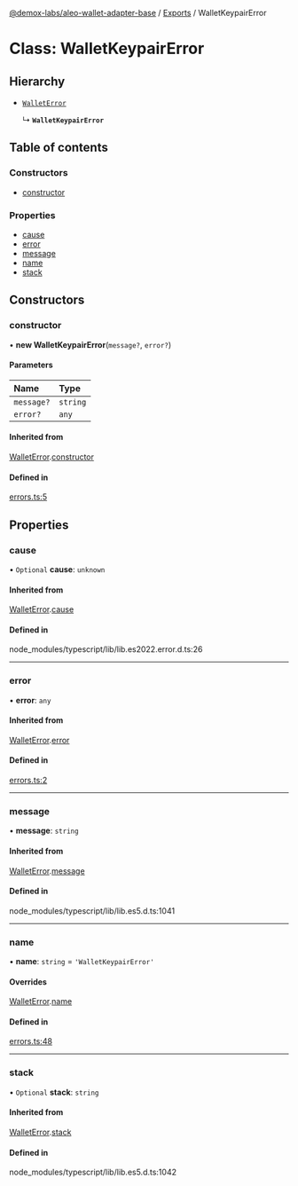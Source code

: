 [@demox-labs/aleo-wallet-adapter-base](../README.md) / [Exports](../modules.md) / WalletKeypairError

# Class: WalletKeypairError

## Hierarchy

- [`WalletError`](WalletError.md)

  ↳ **`WalletKeypairError`**

## Table of contents

### Constructors

- [constructor](WalletKeypairError.md#constructor)

### Properties

- [cause](WalletKeypairError.md#cause)
- [error](WalletKeypairError.md#error)
- [message](WalletKeypairError.md#message)
- [name](WalletKeypairError.md#name)
- [stack](WalletKeypairError.md#stack)

## Constructors

### constructor

• **new WalletKeypairError**(`message?`, `error?`)

#### Parameters

| Name | Type |
| :------ | :------ |
| `message?` | `string` |
| `error?` | `any` |

#### Inherited from

[WalletError](WalletError.md).[constructor](WalletError.md#constructor)

#### Defined in

[errors.ts:5](https://github.com/demox-labs/aleo-wallet-adapter/blob/f19bfe5/packages/core/base/errors.ts#L5)

## Properties

### cause

• `Optional` **cause**: `unknown`

#### Inherited from

[WalletError](WalletError.md).[cause](WalletError.md#cause)

#### Defined in

node_modules/typescript/lib/lib.es2022.error.d.ts:26

___

### error

• **error**: `any`

#### Inherited from

[WalletError](WalletError.md).[error](WalletError.md#error)

#### Defined in

[errors.ts:2](https://github.com/demox-labs/aleo-wallet-adapter/blob/f19bfe5/packages/core/base/errors.ts#L2)

___

### message

• **message**: `string`

#### Inherited from

[WalletError](WalletError.md).[message](WalletError.md#message)

#### Defined in

node_modules/typescript/lib/lib.es5.d.ts:1041

___

### name

• **name**: `string` = `'WalletKeypairError'`

#### Overrides

[WalletError](WalletError.md).[name](WalletError.md#name)

#### Defined in

[errors.ts:48](https://github.com/demox-labs/aleo-wallet-adapter/blob/f19bfe5/packages/core/base/errors.ts#L48)

___

### stack

• `Optional` **stack**: `string`

#### Inherited from

[WalletError](WalletError.md).[stack](WalletError.md#stack)

#### Defined in

node_modules/typescript/lib/lib.es5.d.ts:1042
